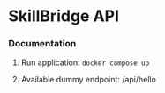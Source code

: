 # SkillBridge API

### Documentation
1. Run application:
``docker compose up``

2. Available dummy endpoint: /api/hello